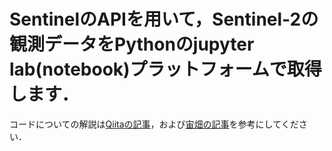 # SentinelのAPIを用いて，Sentinel-2の観測データをPythonのjupyter lab(notebook)プラットフォームで取得します．

コードについての解説は[Qiitaの記事](https://qiita.com/nigo1973/items/e905959b6167ee1074d9)，および[宙畑の記事](https://sorabatake.jp/9987/)を参考にしてください．
